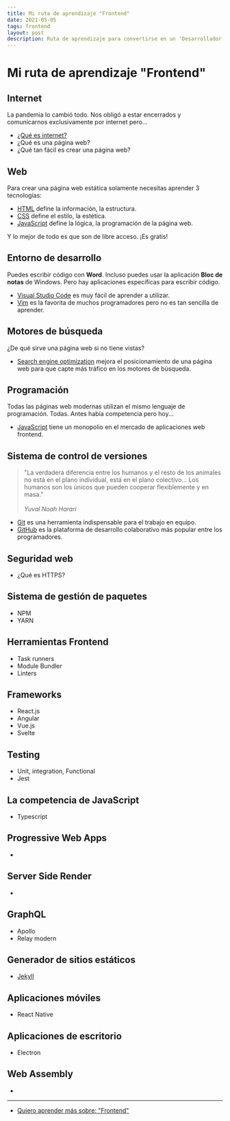 ```yaml
---
title: Mi ruta de aprendizaje "Frontend"
date: 2021-05-05
tags: frontend
layout: post
description: Ruta de aprendizaje para convertirse en un 'Desarrollador Web Frontend'.
---
```


# Mi ruta de aprendizaje "Frontend"

## Internet
La pandemia lo cambió todo. Nos obligó a estar encerrados y comunicarnos exclusivamente por internet pero... 

- [¿Qué es internet?](../00/internet)
- ¿Qué es una página web? 
- ¿Qué tan fácil es crear una página web? 

## Web
Para crear una página web estática solamente necesitas aprender 3 tecnologías:

- [HTML](../00/html) define la información, la estructura. 
- [CSS](../00/css) define el estilo, la estética. 
- [JavaScript](../00/javascript) define la lógica, la programación de la página web. 

Y lo mejor de todo es que son de libre acceso. ¡Es gratis! 

## Entorno de desarrollo
Puedes escribir código con **Word**. Incluso puedes usar la aplicación  **Bloc de notas** de Windows. Pero hay aplicaciones específicas para escribir código. 

- [Visual Studio Code](../00/vscode) es muy fácil de aprender a utilizar. 
- [Vim](../00/vim) es la favorita de muchos programadores pero no es tan sencilla de aprender.

## Motores de búsqueda
¿De qué sirve una página web si no tiene vistas?

- [Search engine optimization](../00/seo) mejora el posicionamiento de una página web para que capte más tráfico en los motores de búsqueda. 

## Programación
Todas las páginas web modernas utilizan el mismo lenguaje de programación. Todas. Antes había competencia pero hoy... 

- [JavaScript](../00/javascript) tiene un monopolio en el mercado de aplicaciones web frontend. 

## Sistema de control de versiones
> "La verdadera diferencia entre los humanos y el resto de los animales no está en el plano individual, está en el plano colectivo... Los humanos son los únicos que pueden cooperar flexiblemente y en masa."\
>\
> _Yuval Noah Harari_

- [Git](../00/git) es una herramienta indispensable para el trabajo en equipo. 
- [GitHub](../00/github) es la plataforma de desarrollo colaborativo más popular entre los programadores. 

## Seguridad web 
- ¿Qué es HTTPS?

## Sistema de gestión de paquetes
- NPM
- YARN

## Herramientas Frontend
- Task runners
- Module Bundler
- Linters

## Frameworks
- React.js
- Angular
- Vue.js
- Svelte

## Testing
- Unit, integration, Functional
- Jest

## La competencia de JavaScript
- Typescript

## Progressive Web Apps
- 

## Server Side Render
- 

## GraphQL
- Apollo
- Relay modern

## Generador de sitios estáticos
- [Jekyll](../00/jekyll)

## Aplicaciones móviles
- React Native

## Aplicaciones de escritorio
- Electron

## Web Assembly
- 

***

- [Quiero aprender más sobre: "Frontend"](../00/frontend)
